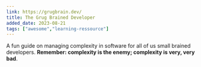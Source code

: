 ```yaml
---
link: https://grugbrain.dev/
title: The Grug Brained Developer
added_date: 2023-08-21
tags: ["awesome","learning-ressource"]
---
```

A fun guide on managing complexity in software for all of us small brained developers. **Remember: complexity is the enemy; complexity is very, 
very bad**.
